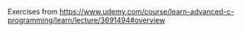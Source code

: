 Exercises from https://www.udemy.com/course/learn-advanced-c-programming/learn/lecture/3691494#overview
